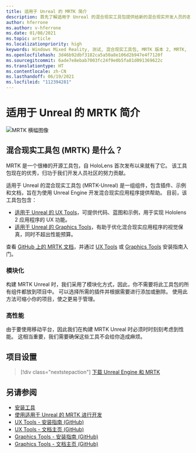 ```yaml
---
title: 适用于 Unreal 的 MRTK 简介
description: 首先了解适用于 Unreal 的混合现实工具包提供给新的混合现实开发人员的各项内容。
author: hferrone
ms.author: v-hferrone
ms.date: 01/08/2021
ms.topic: article
ms.localizationpriority: high
keywords: Windows Mixed Reality, 测试, 混合现实工具包, MRTK 版本 2, MRTK, 工具, SDK, HoloLens, HoloLens 2, 混合现实头戴显示设备, windows 混合现实头戴显示设备, 虚拟现实头戴显示设备, 跨平台
ms.openlocfilehash: 3d46b92dbf3182ca5a50a8e106d2b947e4f7120f
ms.sourcegitcommit: 6ade7e8ebab7003fc24f9e0b5fa81d091369622c
ms.translationtype: HT
ms.contentlocale: zh-CN
ms.lasthandoff: 06/19/2021
ms.locfileid: "112394281"
---
```

# <a name="introducing-mrtk-for-unreal"></a>适用于 Unreal 的 MRTK 简介

![MRTK 横幅图像](../../design/images/MRTK_UX_Hero.png)

## <a name="what-is-mixed-reality-toolkit-mrtk"></a>混合现实工具包 (MRTK) 是什么？

MRTK 是一个很棒的开源工具包，自 HoloLens 首次发布以来就有了它。 该工具包现在的优秀，归功于我们开发人员社区的努力贡献。 

适用于 Unreal 的混合现实工具包 (MRTK-Unreal) 是一组组件，包含插件、示例和文档，旨在为使用 Unreal Engine 开发混合现实应用程序提供帮助。 目前，该工具包包含：
* [适用于 Unreal 的 UX Tools](https://github.com/microsoft/MixedReality-UXTools-Unreal)，可提供代码、蓝图和示例，用于实现 Hololens 2 应用程序的 UX 功能。
* [适用于 Unreal 的 Graphics Tools](https://github.com/microsoft/MixedReality-GraphicsTools-Unreal)，有助于优化混合现实应用程序的视觉保真，同时不超出性能预算。

查看 [GitHub 上的 MRTK 文档](https://microsoft.github.io/MixedReality-UXTools-Unreal/README.html)，并通过 [UX Tools](https://microsoft.github.io/MixedReality-UXTools-Unreal/Docs/Installation.html) 或 [Graphics Tools](https://github.com/microsoft/MixedReality-GraphicsTools-Unreal/blob/main/Docs/Installation.md) 安装指南入门。

### <a name="modular"></a>模块化

构建 MRTK Unreal 时，我们采用了模块化方式，因此，你不需要将此工具包的所有组件都放到项目中。 可以选择所需的插件并根据需要进行添加或删除。 使用此方法可缩小你的项目，使之更易于管理。  

### <a name="performant"></a>高性能

由于要使用移动平台，因此我们在构建 MRTK Unreal 时必须时时刻刻考虑到性能。 这相当重要，我们需要确保这些工具不会给你造成麻烦。

## <a name="project-setup"></a>项目设置

> [!div class="nextstepaction"]
> [下载 Unreal Engine 和 MRTK](unreal-project-setup.md)

## <a name="see-also"></a>另请参阅

* [安装工具](../install-the-tools.md)
* [使用适用于 Unreal 的 MRTK 进行开发](unreal-development-overview.md)
* [UX Tools - 安装指南 (GitHub)](https://microsoft.github.io/MixedReality-UXTools-Unreal/Docs/Installation.html)
* [UX Tools - 文档主页 (GitHub)](https://microsoft.github.io/MixedReality-UXTools-Unreal/README.html)
* [Graphics Tools - 安装指南 (GitHub)](https://github.com/microsoft/MixedReality-GraphicsTools-Unreal/blob/main/Docs/Installation.md)
* [Graphics Tools - 文档主页 (GitHub)](https://github.com/microsoft/MixedReality-GraphicsTools-Unreal/)